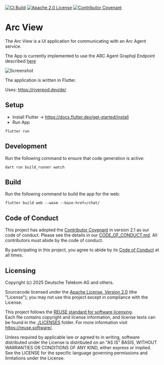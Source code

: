 [![CI Build](https://github.com/eclipse-lmos/arc-view/actions/workflows/build.yml/badge.svg?branch=main)](https://github.com/eclipse-lmos/arc-view/actions/workflows/build.yml)
[![Apache 2.0 License](https://img.shields.io/badge/license-Apache%202.0-green.svg)](https://www.apache.org/licenses/LICENSE-2.0)
[![Contributor Covenant](https://img.shields.io/badge/Contributor%20Covenant-2.1-4baaaa.svg)](CODE_OF_CONDUCT.md)

# Arc View

The Arc View is a UI application for communicating with an Arc Agent service.

The App is currently implemented to use the ARC Agent Graphql Endpoint described [here](https://eclipse.dev/lmos/docs/arc/spring/graphql/) 

![Screenshot](screenshot.png)

The application is written in Flutter.

Uses: https://riverpod.dev/de/

## Setup

- Install Flutter -> https://docs.flutter.dev/get-started/install
- Run App
 ```
 flutter run 
```

## Development

Run the following command to ensure that code generation is active:

```
dart run build_runner watch
```

## Build

Run the following command to build the app for the web:

```
flutter build web --wasm --base-href=/chat/
```

## Code of Conduct

This project has adopted the [Contributor Covenant](https://www.contributor-covenant.org/) in version 2.1 as our code of conduct. Please see the details in our [CODE_OF_CONDUCT.md](CODE_OF_CONDUCT.md). All contributors must abide by the code of conduct.

By participating in this project, you agree to abide by its [Code of Conduct](./CODE_OF_CONDUCT.md) at all times.

## Licensing
Copyright (c) 2025 Deutsche Telekom AG and others.

Sourcecode licensed under the [Apache License, Version 2.0](https://www.apache.org/licenses/LICENSE-2.0) (the "License"); you may not use this project except in compliance with the License.

This project follows the [REUSE standard for software licensing](https://reuse.software/).    
Each file contains copyright and license information, and license texts can be found in the [./LICENSES](./LICENSES) folder. For more information visit https://reuse.software/.

Unless required by applicable law or agreed to in writing, software distributed under the License is distributed on an "AS IS" BASIS, WITHOUT WARRANTIES OR CONDITIONS OF ANY KIND, either express or implied. See the LICENSE for the specific language governing permissions and limitations under the License.